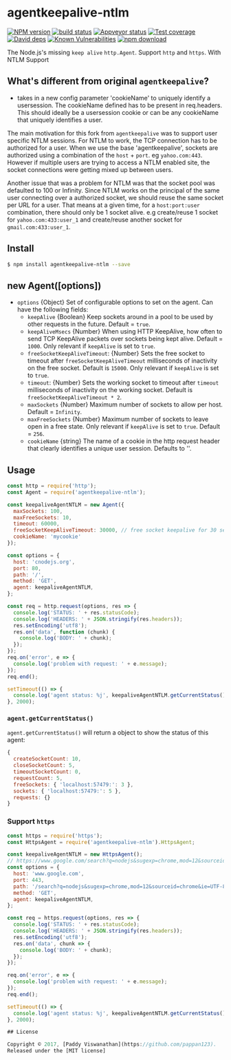 # agentkeepalive-ntlm

[![NPM version][npm-image]][npm-url]
[![build status][travis-image]][travis-url]
[![Appveyor status][appveyor-image]][appveyor-url]
[![Test coverage][codecov-image]][codecov-url]
[![David deps][david-image]][david-url]
[![Known Vulnerabilities][snyk-image]][snyk-url]
[![npm download][download-image]][download-url]

[npm-image]: https://img.shields.io/npm/v/agentkeepalive-ntlm.svg?style=flat
[npm-url]: https://npmjs.org/package/agentkeepalive-ntlm
[travis-image]: https://img.shields.io/travis/node-modules/agentkeepalive-ntlm.svg?style=flat
[travis-url]: https://travis-ci.org/node-modules/agentkeepalive-ntlm
[appveyor-image]: https://ci.appveyor.com/api/projects/status/k7ct4s47di6m5uy2?svg=true
[appveyor-url]: https://ci.appveyor.com/project/fengmk2/agentkeepalive-ntlm
[codecov-image]: https://codecov.io/gh/node-modules/agentkeepalive-ntlm/branch/master/graph/badge.svg
[codecov-url]: https://codecov.io/gh/node-modules/agentkeepalive-ntlm
[david-image]: https://img.shields.io/david/node-modules/agentkeepalive-ntlm.svg?style=flat
[david-url]: https://david-dm.org/node-modules/agentkeepalive-ntlm
[snyk-image]: https://snyk.io/test/npm/agentkeepalive-ntlm/badge.svg?style=flat-square
[snyk-url]: https://snyk.io/test/npm/agentkeepalive-ntlm
[download-image]: https://img.shields.io/npm/dm/agentkeepalive-ntlm.svg?style=flat-square
[download-url]: https://npmjs.org/package/agentkeepalive-ntlm

The Node.js's missing `keep alive` `http.Agent`. Support `http` and `https`. With NTLM Support

## What's different from original `agentkeepalive`?

- takes in a new config parameter 'cookieName' to uniquely identify a usersession. The cookieName
defined has to be present in req.headers. This should ideally be a usersession cookie or can be any cookieName that
uniquely identifies a user.

The main motivation for this fork from `agentkeepalive` was to support user specific NTLM sessions.
For NTLM to work, the TCP connection has to be authorized for a user. When we use the base 'agentkeepalive',
sockets are authorized using a combination of the `host` + `port`. eg `yahoo.com:443`. However if multiple users
are trying to access a NTLM enabled site, the socket connections were getting mixed up between users.

Another issue that was a problem for NTLM was that the socket pool was defaulted to 100 or Infinity. Since NTLM works
on the principal of the same user connecting over a authorized socket, we should reuse the same socket per URL for a user. That means at a given time, for a `host:port:user` combination, there should only be 1 socket alive.
e.g create/reuse 1 socket for `yahoo.com:433:user_1` and create/reuse another socket for `gmail.com:433:user_1`.

## Install

```bash
$ npm install agentkeepalive-ntlm --save
```

## new Agent([options])

* `options` {Object} Set of configurable options to set on the agent.
  Can have the following fields:
  * `keepAlive` {Boolean} Keep sockets around in a pool to be used by
    other requests in the future. Default = `true`.
  * `keepAliveMsecs` {Number} When using HTTP KeepAlive, how often
    to send TCP KeepAlive packets over sockets being kept alive.
    Default = `1000`.  Only relevant if `keepAlive` is set to `true`.
  * `freeSocketKeepAliveTimeout`: {Number} Sets the free socket to timeout
    after `freeSocketKeepAliveTimeout` milliseconds of inactivity on the free socket.
    Default is `15000`.
    Only relevant if `keepAlive` is set to `true`.
  * `timeout`: {Number} Sets the working socket to timeout
    after `timeout` milliseconds of inactivity on the working socket.
    Default is `freeSocketKeepAliveTimeout * 2`.
  * `maxSockets` {Number} Maximum number of sockets to allow per
    host. Default = `Infinity`.
  * `maxFreeSockets` {Number} Maximum number of sockets to leave open
    in a free state. Only relevant if `keepAlive` is set to `true`.
    Default = `256`.
  * `cookieName` {string} The name of a cookie in the http request header that
     clearly identifies a unique user session. Defaults to ''.

## Usage

```js
const http = require('http');
const Agent = require('agentkeepalive-ntlm');

const keepaliveAgentNTLM = new Agent({
  maxSockets: 100,
  maxFreeSockets: 10,
  timeout: 60000,
  freeSocketKeepAliveTimeout: 30000, // free socket keepalive for 30 seconds
  cookieName: 'mycookie'
});

const options = {
  host: 'cnodejs.org',
  port: 80,
  path: '/',
  method: 'GET',
  agent: keepaliveAgentNTLM,
};

const req = http.request(options, res => {
  console.log('STATUS: ' + res.statusCode);
  console.log('HEADERS: ' + JSON.stringify(res.headers));
  res.setEncoding('utf8');
  res.on('data', function (chunk) {
    console.log('BODY: ' + chunk);
  });
});
req.on('error', e => {
  console.log('problem with request: ' + e.message);
});
req.end();

setTimeout(() => {
  console.log('agent status: %j', keepaliveAgentNTLM.getCurrentStatus());
}, 2000);

```

### `agent.getCurrentStatus()`

`agent.getCurrentStatus()` will return a object to show the status of this agent:

```js
{
  createSocketCount: 10,
  closeSocketCount: 5,
  timeoutSocketCount: 0,
  requestCount: 5,
  freeSockets: { 'localhost:57479:': 3 },
  sockets: { 'localhost:57479:': 5 },
  requests: {}
}
```

### Support `https`

```js
const https = require('https');
const HttpsAgent = require('agentkeepalive-ntlm').HttpsAgent;

const keepaliveAgentNTLM = new HttpsAgent();
// https://www.google.com/search?q=nodejs&sugexp=chrome,mod=12&sourceid=chrome&ie=UTF-8
const options = {
  host: 'www.google.com',
  port: 443,
  path: '/search?q=nodejs&sugexp=chrome,mod=12&sourceid=chrome&ie=UTF-8',
  method: 'GET',
  agent: keepaliveAgentNTLM,
};

const req = https.request(options, res => {
  console.log('STATUS: ' + res.statusCode);
  console.log('HEADERS: ' + JSON.stringify(res.headers));
  res.setEncoding('utf8');
  res.on('data', chunk => {
    console.log('BODY: ' + chunk);
  });
});

req.on('error', e => {
  console.log('problem with request: ' + e.message);
});
req.end();

setTimeout(() => {
  console.log('agent status: %j', keepaliveAgentNTLM.getCurrentStatus());
}, 2000);

## License

Copyright © 2017, [Paddy Viswanathan](https://github.com/pappan123).
Released under the [MIT license]
